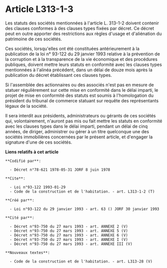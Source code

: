 # Article L313-1-3

Les statuts des sociétés mentionnées à l'article L. 313-1-2 doivent contenir des clauses conformes à des clauses types fixées
par décret. Ce décret peut en outre apporter des restrictions aux règles d'usage et d'aliénation du patrimoine de ces
sociétés.

Ces sociétés, lorsqu'elles ont été constituées antérieurement à la publication de la loi n° 93-122 du 29 janvier 1993
relative à la prévention de la corruption et à la transparence de la vie économique et des procédures publiques, doivent
mettre leurs statuts en conformité avec les clauses types mentionnées à l'alinéa précédent, dans un délai de douze mois après
la publication du décret établissant ces clauses types.

Si l'assemblée des actionnaires ou des associés n'est pas en mesure de statuer régulièrement sur cette mise en conformité
dans le délai imparti, le projet de mise en conformité des statuts est soumis à l'homologation du président du tribunal de
commerce statuant sur requête des représentants légaux de la société.

Il sera interdit aux présidents, administrateurs ou gérants de ces sociétés qui, volontairement, n'auront pas mis ou fait
mettre les statuts en conformité avec les clauses types dans le délai imparti, pendant un délai de cinq années, de diriger,
administrer ou gérer à un titre quelconque une des sociétés immobilières concernées par le présent article, et d'engager la
signature d'une de ces sociétés.

**Liens relatifs à cet article**

	**Codifié par**:

	  - Décret n°78-621 1978-05-31 JORF 8 juin 1978

	**Cite**:

	  - Loi n°93-122 1993-01-29
	  - Code de la construction et de l'habitation. - art. L313-1-2 (T)

	**Créé par**:

	  - Loi n°93-122 du 29 janvier 1993 - art. 63 () JORF 30 janvier 1993

	**Cité par**:

	  - Décret n°93-750 du 27 mars 1993 - art. ANNEXE 2 (V)
	  - Décret n°93-750 du 27 mars 1993 - art. ANNEXE 5 (V)
	  - Décret n°93-750 du 27 mars 1993 - art. ANNEXE 6 (V)
	  - Décret n°93-750 du 27 mars 1993 - art. ANNEXE I (V)
	  - Décret n°93-750 du 27 mars 1993 - art. ANNEXE III (V)

	**Nouveaux textes**:

	  - Code de la construction et de l'habitation. - art. L313-28 (V)
